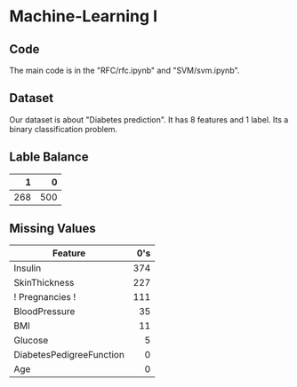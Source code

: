 # Machine-Learning I

## Code
The main code is in the "RFC/rfc.ipynb" and "SVM/svm.ipynb".

## Dataset  
Our dataset is about "Diabetes prediction". 
It has 8 features and 1 label. 
Its a binary classification problem.


## Lable Balance
  |    1 |    0 |
  | ---: | ---: |
  |  268 |  500 |


## Missing Values
| Feature                  |  0's |
| ------------------------ | ---: |
| Insulin                  |  374 |
| SkinThickness            |  227 |
| ! Pregnancies !          |  111 |
| BloodPressure            |   35 |
| BMI                      |   11 |
| Glucose                  |    5 |
| DiabetesPedigreeFunction |    0 |
| Age                      |    0 |